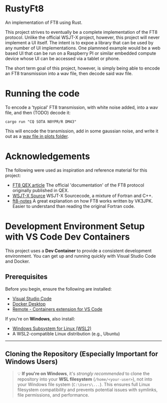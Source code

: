 # RustyFt8
An implementation of FT8 using Rust.

This project strives to eventually be a complete implementation of the FT8 protocol. Unlike the official WSJT-X project, however, this project will never implement a UI itself. The intent is to expoe a library that can be used by any number of UI implementations. One plamnned example would be a web based UI that can be run on a Raspberry PI or similar embedded compute device whose UI can be accessed via a tablet or phone. 

The short term goal of this project, however, is simply being able to encode an FT8 transmission into a wav file, then decode said wav file.

# Running the code

To encode a 'typical' FT8 transmission, with white noise added, into a wav file, and then (TODO) decode it:

```cargo run "CQ SOTA N0YPR/R DM43"```

This will encode the transmission, add in some gaussian noise, and write it out as a [wav file in plots folder](./plots/output.wav).

# Acknowledgements
The following were used as inspiration and reference material for this project:
- [FT8 QEX article](https://wsjt.sourceforge.io/FT4_FT8_QEX.pdf) The official 'documentation' of the FT8 protocol originally published in QEX.
- [WSJT-X Source](https://sourceforge.net/p/wsjt/wsjtx/ci/master/tree/) WSJT-X Sourcecode, a mixture of Fortran and C++.
- [ft8-notes](https://github.com/vk3jpk/ft8-notes) A great explanation on how FT8 works written by VK3JPK. Easier to understand than reading the original Fortran code.

# Development Environment Setup with VS Code Dev Containers

This project uses a **Dev Container** to provide a consistent development environment. You can get up and running quickly with Visual Studio Code and Docker.

## Prerequisites

Before you begin, ensure the following are installed:

- [Visual Studio Code](https://code.visualstudio.com/)
- [Docker Desktop](https://www.docker.com/products/docker-desktop)
- [Remote - Containers extension for VS Code](https://marketplace.visualstudio.com/items?itemName=ms-vscode-remote.remote-containers)

If you're on **Windows**, also install:

- [Windows Subsystem for Linux (WSL2)](https://learn.microsoft.com/en-us/windows/wsl/install)
- A WSL2-compatible Linux distribution (e.g., Ubuntu)

---

## Cloning the Repository (Especially Important for Windows Users)

> 💡 **If you're on Windows**, it's *strongly recommended* to clone the repository into your **WSL filesystem** (`/home/<your-user>`), not into your Windows file system (`C:\Users\...`). This ensures full Linux filesystem compatibility and prevents potential issues with symlinks, file permissions, and performance.


